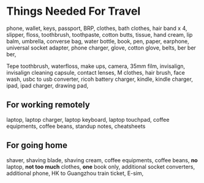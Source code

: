# Things Needed For Travel

phone, wallet, keys,
passport, BRP,
clothes, bath clothes, hair band x 4, slipper, floss, toothbrush, toothpaste,
cotton butts, tissue,
hand cream, lip balm, umbrella, converse bag,
water bottle,
book, pen, paper,
earphone, universal socket adapter, phone charger,
glove, cotton glove,
belts,
ber ber ber,

Tepe toothbrush, waterfloss, make ups, camera, 35mm film, invisalign, invisalign
cleaning capsule, contact lenses, M clothes, hair brush,
face wash, usbc to usb converter, ricoh battery charger, 
kindle, kindle charger, ipad, ipad charger, drawing pad,  

## For working remotely

laptop, laptop charger, laptop keyboard, laptop touchpad, 
coffee equipments, coffee beans,
standup notes, cheatsheets

## For going home

shaver, shaving blade, shaving cream,
coffee equipments, coffee beans,
**no** laptop, **not too much** clothes, **one** book only,
additional socket converters, additional phone,
HK to Guangzhou train ticket,
E-sim, 

